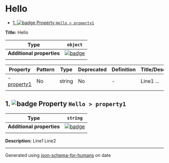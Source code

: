 # Hello

- [1. ![badge](https://img.shields.io/badge/Optional-yellow) Property `Hello > property1`](#property1)

**Title:** Hello

| Type                      | `object`                                                                                                            |
| ------------------------- | ------------------------------------------------------------------------------------------------------------------- |
| **Additional properties** | [![badge](https://img.shields.io/badge/Any+type-allowed-green)](# "Additional Properties of any type are allowed.") |
|                           |                                                                                                                     |

| Property                   | Pattern | Type   | Deprecated | Definition | Title/Description |
| -------------------------- | ------- | ------ | ---------- | ---------- | ----------------- |
| - [property1](#property1 ) | No      | string | No         | -          | Line1 ...         |
|                            |         |        |            |            |                   |

## <a name="property1"></a>1. ![badge](https://img.shields.io/badge/Optional-yellow) Property `Hello > property1`

| Type                      | `string`                                                                                                            |
| ------------------------- | ------------------------------------------------------------------------------------------------------------------- |
| **Additional properties** | [![badge](https://img.shields.io/badge/Any+type-allowed-green)](# "Additional Properties of any type are allowed.") |
|                           |                                                                                                                     |

**Description:** Line1
Line2

----------------------------------------------------------------------------------------------------------------------------
Generated using [json-schema-for-humans](https://github.com/coveooss/json-schema-for-humans) on date